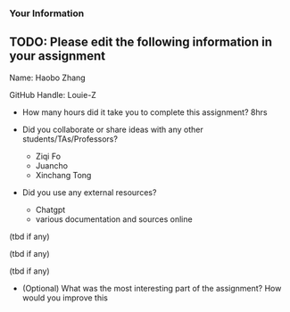 ### Your Information

## TODO: Please edit the following information in your assignment

Name: Haobo Zhang

GitHub Handle: Louie-Z

- How many hours did it take you to complete this assignment? 8hrs

- Did you collaborate or share ideas with any other students/TAs/Professors?
    - Ziqi Fo
    - Juancho
    - Xinchang Tong

- Did you use any external resources?
    - Chatgpt
    - various documentation and sources online

(tbd if any)

(tbd if any)

(tbd if any)

- (Optional) What was the most interesting part of the assignment? How would you improve this 
